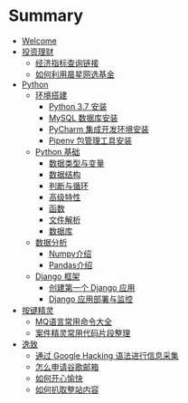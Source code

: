 # Summary

* [Welcome](README.md)
* [投资理财]()
	* [经济指标查询链接](invest/tool.md)
	* [如何利用晨星网选基金](invest/morningstar.md)
* [Python]()
	* [环境搭建]()
		* [Python 3.7 安装](python/environment/python.md)
		* [MySQL 数据库安装](python/environment/mysql.md)		
		* [PyCharm 集成开发环境安装](python/environment/pycharm.md)
		* [Pipenv 包管理工具安装](python/environment/pipenv.md)
	* [Python 基础]()
		* [数据类型与变量](python/basic/data_type.md)
		* [数据结构](python/basic/data_structure.md)
		* [判断与循环](python/basic/determine_iterate.md)
		* [高级特性](python/basic/advanced_features.md)
		* [函数](python/basic/function.md)
		* [文件解析](python/basic/file_parse.md)
		* [数据库](python/basic/database.md)
	* [数据分析]()
		* [Numpy介绍](python/data_analysis/numpy.md)
		* [Pandas介绍](python/data_analysis/pandas.md)
	* [Django 框架]()
		* [创建第一个 Django 应用](python/django/django.md)
		* [Django 应用部署与监控](python/django/django_deploy.md)
* [按键精灵]()
	* [MQ语言常用命令大全](anjian/command.md)
	* [案件精灵常用代码片段整理](anjian/example.md)
* [逸致]()
	* [通过 Google Hacking 语法进行信息采集](pleasure/google_hacking.md)
	* [怎么申请谷歌邮箱](pleasure/google_email.md)
	* [如何开心愉快](pleasure/vps.md)
	* [如何扒取整站内容](pleasure/crawler_web.md)
